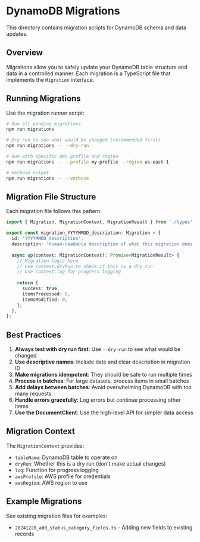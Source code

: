 # DynamoDB Migrations

This directory contains migration scripts for DynamoDB schema and data updates.

## Overview

Migrations allow you to safely update your DynamoDB table structure and data in a controlled manner. Each migration is a TypeScript file that implements the `Migration` interface.

## Running Migrations

Use the migration runner script:

```bash
# Run all pending migrations
npm run migrations

# Dry run to see what would be changed (recommended first)
npm run migrations -- --dry-run

# Run with specific AWS profile and region
npm run migrations -- --profile my-profile --region us-east-1

# Verbose output
npm run migrations -- --verbose
```

## Migration File Structure

Each migration file follows this pattern:

```typescript
import { Migration, MigrationContext, MigrationResult } from './types';

export const migration_YYYYMMDD_description: Migration = {
  id: 'YYYYMMDD_description',
  description: 'Human-readable description of what this migration does',
  
  async up(context: MigrationContext): Promise<MigrationResult> {
    // Migration logic here
    // Use context.dryRun to check if this is a dry run
    // Use context.log for progress logging
    
    return {
      success: true,
      itemsProcessed: 0,
      itemsModified: 0,
    };
  },
};
```

## Best Practices

1. **Always test with dry run first**: Use `--dry-run` to see what would be changed
2. **Use descriptive names**: Include date and clear description in migration ID
3. **Make migrations idempotent**: They should be safe to run multiple times
4. **Process in batches**: For large datasets, process items in small batches
5. **Add delays between batches**: Avoid overwhelming DynamoDB with too many requests
6. **Handle errors gracefully**: Log errors but continue processing other items
7. **Use the DocumentClient**: Use the high-level API for simpler data access

## Migration Context

The `MigrationContext` provides:

- `tableName`: DynamoDB table to operate on
- `dryRun`: Whether this is a dry run (don't make actual changes)
- `log`: Function for progress logging
- `awsProfile`: AWS profile for credentials
- `awsRegion`: AWS region to use

## Example Migrations

See existing migration files for examples:
- `20241220_add_status_category_fields.ts` - Adding new fields to existing records

